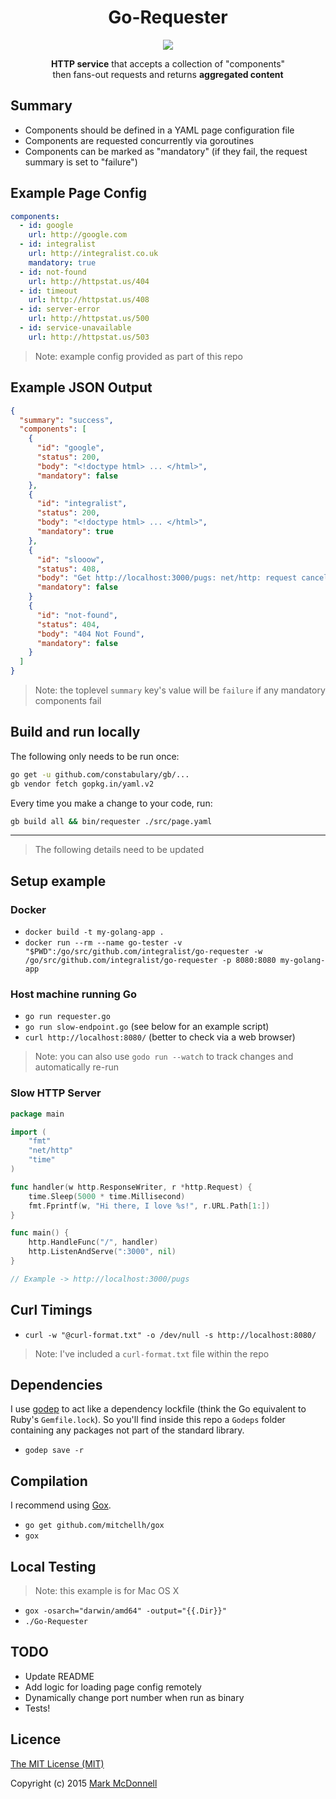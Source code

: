 <h1 align="center">Go-Requester</h1>

<p align="center">
  <img src="https://img.shields.io/badge/Completed-90%25-green.svg?style=flat-square">
</p>

<p align="center">
  <b>HTTP service</b> that accepts a collection of "components"<br>then fans-out requests and returns <b>aggregated content</b>
</p>

## Summary

- Components should be defined in a YAML page configuration file 
- Components are requested concurrently via goroutines
- Components can be marked as "mandatory" (if they fail, the request summary is set to "failure")

## Example Page Config

```yaml
components:
  - id: google
    url: http://google.com
  - id: integralist
    url: http://integralist.co.uk
    mandatory: true
  - id: not-found
    url: http://httpstat.us/404
  - id: timeout
    url: http://httpstat.us/408
  - id: server-error
    url: http://httpstat.us/500
  - id: service-unavailable
    url: http://httpstat.us/503
```

> Note: example config provided as part of this repo

## Example JSON Output

```json
{
  "summary": "success",
  "components": [
    {
      "id": "google",
      "status": 200,
      "body": "<!doctype html> ... </html>",
      "mandatory": false
    },
    {
      "id": "integralist",
      "status": 200,
      "body": "<!doctype html> ... </html>",
      "mandatory": true
    },
    {
      "id": "slooow",
      "status": 408,
      "body": "Get http://localhost:3000/pugs: net/http: request canceled (Client.Timeout exceeded while awaiting headers)",
      "mandatory": false
    }
    {
      "id": "not-found",
      "status": 404,
      "body": "404 Not Found",
      "mandatory": false
    }
  ]
}
```

> Note: the toplevel `summary` key's value will be `failure` if any mandatory components fail

## Build and run locally

The following only needs to be run once:

```bash
go get -u github.com/constabulary/gb/...
gb vendor fetch gopkg.in/yaml.v2
```

Every time you make a change to your code, run:

```bash
gb build all && bin/requester ./src/page.yaml
```

---

> The following details need to be updated

## Setup example

### Docker

- `docker build -t my-golang-app .`
- `docker run --rm --name go-tester -v "$PWD":/go/src/github.com/integralist/go-requester -w /go/src/github.com/integralist/go-requester -p 8080:8080 my-golang-app`

### Host machine running Go

- `go run requester.go`
- `go run slow-endpoint.go` (see below for an example script)
- `curl http://localhost:8080/` (better to check via a web browser)

> Note: you can also use `godo run --watch` to track changes and automatically re-run

### Slow HTTP Server

```go
package main

import (
	"fmt"
	"net/http"
	"time"
)

func handler(w http.ResponseWriter, r *http.Request) {
	time.Sleep(5000 * time.Millisecond)
	fmt.Fprintf(w, "Hi there, I love %s!", r.URL.Path[1:])
}

func main() {
	http.HandleFunc("/", handler)
	http.ListenAndServe(":3000", nil)
}

// Example -> http://localhost:3000/pugs
```

## Curl Timings

- `curl -w "@curl-format.txt" -o /dev/null -s http://localhost:8080/`

> Note: I've included a `curl-format.txt` file within the repo

## Dependencies

I use [godep](https://github.com/tools/godep) to act like a dependency lockfile (think the Go equivalent to Ruby's `Gemfile.lock`). So you'll find inside this repo a `Godeps` folder containing any packages not part of the standard library.

- `godep save -r`

## Compilation

I recommend using [Gox](https://github.com/mitchellh/gox).

- `go get github.com/mitchellh/gox`
- `gox`

## Local Testing

> Note: this example is for Mac OS X

- `gox -osarch="darwin/amd64" -output="{{.Dir}}"`
- `./Go-Requester`

## TODO

- Update README
- Add logic for loading page config remotely
- Dynamically change port number when run as binary
- Tests!

## Licence

[The MIT License (MIT)](http://opensource.org/licenses/MIT)

Copyright (c) 2015 [Mark McDonnell](http://twitter.com/integralist)
